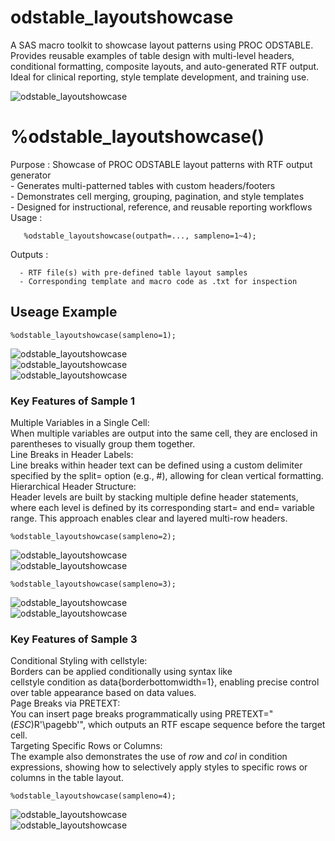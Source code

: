 # odstable_layoutshowcase
A SAS macro toolkit to showcase layout patterns using PROC ODSTABLE. Provides reusable examples of table design with multi-level headers, conditional formatting, composite layouts, and auto-generated RTF output. Ideal for clinical reporting, style template development, and training use.

![odstable_layoutshowcase](./odstable_layoutshowcase_small.png)  

# %odstable_layoutshowcase()
 Purpose   : Showcase of PROC ODSTABLE layout patterns with RTF output generator  
             - Generates multi-patterned tables with custom headers/footers  
             - Demonstrates cell merging, grouping, pagination, and style templates  
             - Designed for instructional, reference, and reusable reporting workflows  
 Usage     :  
~~~text
   %odstable_layoutshowcase(outpath=..., sampleno=1~4);
~~~
 Outputs   : 
 ~~~text
   - RTF file(s) with pre-defined table layout samples
   - Corresponding template and macro code as .txt for inspection
~~~
## Useage Example
 ~~~sas
%odstable_layoutshowcase(sampleno=1);
~~~
![odstable_layoutshowcase](./picture/1-3.png)  
![odstable_layoutshowcase](./picture/1-1.png)  
![odstable_layoutshowcase](./picture/1-2.png) 

### Key Features of Sample 1
  Multiple Variables in a Single Cell:  
  When multiple variables are output into the same cell, they are enclosed in parentheses to visually group them together.  
  Line Breaks in Header Labels:  
  Line breaks within header text can be defined using a custom delimiter specified by the split= option (e.g., #), allowing for clean vertical formatting.  
  Hierarchical Header Structure:  
  Header levels are built by stacking multiple define header statements, where each level is defined by its corresponding start= and end= variable range. This approach enables clear and layered multi-row headers.  

    
 ~~~sas
%odstable_layoutshowcase(sampleno=2);
~~~
![odstable_layoutshowcase](./picture/2-2.png)  
![odstable_layoutshowcase](./picture/2-1.png)
 ~~~sas
%odstable_layoutshowcase(sampleno=3);
~~~
![odstable_layoutshowcase](./picture/3-2.png)  
![odstable_layoutshowcase](./picture/3-1.png)

### Key Features of Sample 3
  Conditional Styling with cellstyle:  
  Borders can be applied conditionally using syntax like  
  cellstyle condition as data{borderbottomwidth=1}, enabling precise control over table appearance based on data values.  
  Page Breaks via PRETEXT:   
  You can insert page breaks programmatically using PRETEXT="(*ESC*)R'\pagebb'", which outputs an RTF escape sequence before the target cell.  
  Targeting Specific Rows or Columns:  
  The example also demonstrates the use of _row_ and _col_ in condition expressions, showing how to selectively apply styles to specific rows or columns in the table layout.   


 ~~~sas
%odstable_layoutshowcase(sampleno=4);
~~~
![odstable_layoutshowcase](./picture/4-2.png)  
![odstable_layoutshowcase](./picture/4-1.png)
